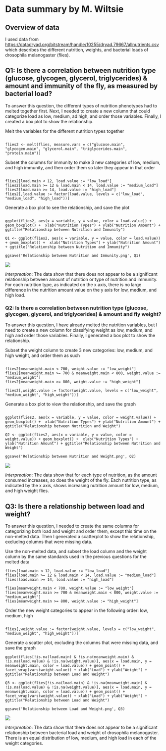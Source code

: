 # Data summary by M. Wiltsie


## Overview of data
I used data from https://datadryad.org/bitstream/handle/10255/dryad.79667/allnutrients.csv which describes the different nutrition, weights, and bacterial loads of drosophila melanogaster (flies).

## Q1: Is there a correlation between nutrition type (glucose, glycogen, glycerol, triglycerides) & amount and immunity of the fly, as measured by bacterial load?
To answer this question, the different types of nutrition phenotypes had to melted together first. Next, I needed to create a new column that could categorize load as low, medium, ad high, and order those variables. Finally, I created a box plot to show the relationship.


Melt the variables for the different nutrition types together
```

flies2 <- melt(flies, measure.vars = c("glucose.main", "glycogen.main", "glycerol.main", "triglycerides.main", "protein.main"))
```
Subset the columns for immunity to make 3 new categories of low, medium, and high immunity, and then order them so later they appear in that order
```

flies2[load.main < 12, load.value := "low_load"]
flies2[load.main >= 12 & load.main < 14, load.value := "medium_load"]
flies2[load.main >= 14, load.value := "high_load"]
flies2[,load.value := factor(load.value, levels = c("low_load", "medium_load", "high_load"))]
```
Generate a box plot to see the relationship, and save the plot
```

ggplot(flies2, aes(x = variable, y = value, color = load.value)) + geom_boxplot() +  xlab("Nutrition Types") + ylab("Nutrition Amount") + ggtitle("Relationship between Nutrition and Immunity")

Q1 <- ggplot(flies2, aes(x = variable, y = value, color = load.value)) + geom_boxplot() +  xlab("Nutrition Types") + ylab("Nutrition Amount") + ggtitle("Relationship between Nutrition and Immunity")

ggsave('Relationship between Nutrition and Immunity.png', Q1)
```

![](Q1.png)


*Interpreation*: The data show that there does not appear to be a significant relationship between amount of nutrition or type of nutrition and immunity. For each nutrition type, as indicated on the x axis, there is no large difference in the nutrition amount value on the y axis for low, medium, and high load.

### Q2: Is there a correlation between nutrition type (glucose, glycogen, glycerol, and triglycerides) & amount and fly weight?
To answer this question, I have already melted the nutrition variables, but I need to create a new column for classifying weight as low, medium, and high and order those variables. Finally, I generated a box plot to show the relationship.


Subset the weight column to create 3 new categories: low, medium, and high weight, and order them as such
```

flies2[meanweight.main < 700, weight.value := "low_weight"]
flies2[meanweight.main >= 700 & meanweight.main < 800, weight.value := "medium_weight"]
flies2[meanweight.main >= 800, weight.value := "high_weight"]

flies2[,weight.value := factor(weight.value, levels = c("low_weight", "medium_weight", "high_weight"))]
```

Generate a box plot to view the relationship, and save the graph
```

ggplot(flies2, aes(x = variable, y = value, color = weight.value)) + geom_boxplot() +  xlab("Nutrition Types") + ylab("Nutrition Amount") + ggtitle("Relationship between Nutrition and Weight")

Q2 <- ggplot(flies2, aes(x = variable, y = value, color = weight.value)) + geom_boxplot() +  xlab("Nutrition Types") + ylab("Nutrition Amount") + ggtitle("Relationship between Nutrition and Weight")

ggsave('Relationship between Nutrition and Weight.png', Q2)
```

![](Q2.png)

*Interpreation*: The data show that for each type of nutrition, as the amount consumed increases, so does the weight of the fly. Each nutrition type, as indicated by the x axis, shows increasing nutrition amount for low, medium, and high weight flies.

## Q3: Is there a relationship between load and weight?
To answer this question, I needed to create the same columns for categorizing both load and weight and order them, except this time on the non-melted data. Then I generated a scatterplot to show the relationship, excluding columns that were missing data.

Use the non-melted data, and subset the load column and the weight column by the same standards used in the previous questions for the melted data
```
flies[load.main < 12, load.value := "low_load"]
flies[load.main >= 12 & load.main < 14, load.value := "medium_load"]
flies[load.main >= 14, load.value := "high_load"]

flies[meanweight.main < 700, weight.value := "low_weight"]
flies[meanweight.main >= 700 & meanweight.main < 800, weight.value := "medium_weight"]
flies[meanweight.main >= 800, weight.value := "high_weight"]
```

Order the new weight categories to appear in the following order: low, medium, high
```

flies[,weight.value := factor(weight.value, levels = c("low_weight", "medium_weight", "high_weight"))]
```

Generate a scatter plot, excluding the columns that were missing data, and save the graph
```
ggplot(flies[!is.na(load.main) & !is.na(meanweight.main) & !is.na(load.value) & !is.na(weight.value)], aes(x = load.main, y = meanweight.main, color = load.value)) + geom_point() + facet_wrap(vars(weight.value)) + xlab("Load") + ylab("Weight") + ggtitle("Relationship between Load and Weight")

Q3 <- ggplot(flies[!is.na(load.main) & !is.na(meanweight.main) & !is.na(load.value) & !is.na(weight.value)], aes(x = load.main, y = meanweight.main, color = load.value)) + geom_point() + facet_wrap(vars(weight.value)) + xlab("Load") + ylab("Weight") + ggtitle("Relationship between Load and Weight")

ggsave('Relationship between Load and Weight.png', Q3)
```

![](Q3.png)

*Interpreation*: The data show that there does not appear to be a significant relationship between bacterial load and weight of drosophila melanogaster. There is an equal distribution of low, medium, and high load in each of the weight categories.
